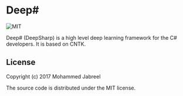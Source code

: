 # Deep#


![MIT](https://img.shields.io/badge/license-MIT-blue.svg)

Deep# (DeepSharp) is a high level deep learning framework for the C# developers. It is based on CNTK.



## License

Copyright (c) 2017 Mohammed Jabreel

The source code is distributed under the MIT license.
